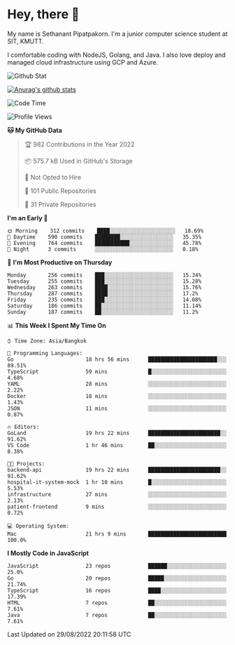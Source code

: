 # Hey, there 🙌
My name is Sethanant Pipatpakorn. I'm a junior computer science student at SIT, KMUTT.

I comfortable coding with NodeJS, Golang, and Java. I also love deploy and managed cloud infrastructure using GCP and Azure.

![Github Stat](https://github-profile-summary-cards.vercel.app/api/cards/profile-details?username=thetkpark&theme=dracula)

[![Anurag's github stats](https://github-readme-stats.vercel.app/api?username=thetkpark&count_private=true&show_icons=true&theme=tokyonight)](https://github.com/anuraghazra/github-readme-stats)

<!--START_SECTION:waka-->
![Code Time](http://img.shields.io/badge/Code%20Time-749%20hrs%2052%20mins-blue)

![Profile Views](http://img.shields.io/badge/Profile%20Views-0-blue)

**🐱 My GitHub Data** 

> 🏆 982 Contributions in the Year 2022
 > 
> 📦 575.7 kB Used in GitHub's Storage 
 > 
> 🚫 Not Opted to Hire
 > 
> 📜 101 Public Repositories 
 > 
> 🔑 31 Private Repositories  
 > 
**I'm an Early 🐤** 

```text
🌞 Morning    312 commits    ████░░░░░░░░░░░░░░░░░░░░░   18.69% 
🌆 Daytime    590 commits    ████████░░░░░░░░░░░░░░░░░   35.35% 
🌃 Evening    764 commits    ███████████░░░░░░░░░░░░░░   45.78% 
🌙 Night      3 commits      ░░░░░░░░░░░░░░░░░░░░░░░░░   0.18%

```
📅 **I'm Most Productive on Thursday** 

```text
Monday       256 commits    ███░░░░░░░░░░░░░░░░░░░░░░   15.34% 
Tuesday      255 commits    ███░░░░░░░░░░░░░░░░░░░░░░   15.28% 
Wednesday    263 commits    ████░░░░░░░░░░░░░░░░░░░░░   15.76% 
Thursday     287 commits    ████░░░░░░░░░░░░░░░░░░░░░   17.2% 
Friday       235 commits    ███░░░░░░░░░░░░░░░░░░░░░░   14.08% 
Saturday     186 commits    ██░░░░░░░░░░░░░░░░░░░░░░░   11.14% 
Sunday       187 commits    ██░░░░░░░░░░░░░░░░░░░░░░░   11.2%

```


📊 **This Week I Spent My Time On** 

```text
⌚︎ Time Zone: Asia/Bangkok

💬 Programming Languages: 
Go                       18 hrs 56 mins      ██████████████████████░░░   89.51% 
TypeScript               59 mins             █░░░░░░░░░░░░░░░░░░░░░░░░   4.68% 
YAML                     28 mins             ░░░░░░░░░░░░░░░░░░░░░░░░░   2.22% 
Docker                   18 mins             ░░░░░░░░░░░░░░░░░░░░░░░░░   1.43% 
JSON                     11 mins             ░░░░░░░░░░░░░░░░░░░░░░░░░   0.87%

🔥 Editors: 
GoLand                   19 hrs 22 mins      ███████████████████████░░   91.62% 
VS Code                  1 hr 46 mins        ██░░░░░░░░░░░░░░░░░░░░░░░   8.38%

🐱‍💻 Projects: 
backend-api              19 hrs 22 mins      ███████████████████████░░   91.62% 
hospital-it-system-mock  1 hr 10 mins        █░░░░░░░░░░░░░░░░░░░░░░░░   5.53% 
infrastructure           27 mins             ░░░░░░░░░░░░░░░░░░░░░░░░░   2.13% 
patient-frontend         9 mins              ░░░░░░░░░░░░░░░░░░░░░░░░░   0.72%

💻 Operating System: 
Mac                      21 hrs 9 mins       █████████████████████████   100.0%

```

**I Mostly Code in JavaScript** 

```text
JavaScript               23 repos            ██████░░░░░░░░░░░░░░░░░░░   25.0% 
Go                       20 repos            █████░░░░░░░░░░░░░░░░░░░░   21.74% 
TypeScript               16 repos            ████░░░░░░░░░░░░░░░░░░░░░   17.39% 
HTML                     7 repos             ██░░░░░░░░░░░░░░░░░░░░░░░   7.61% 
Java                     7 repos             ██░░░░░░░░░░░░░░░░░░░░░░░   7.61%

```



 Last Updated on 29/08/2022 20:11:58 UTC
<!--END_SECTION:waka-->
